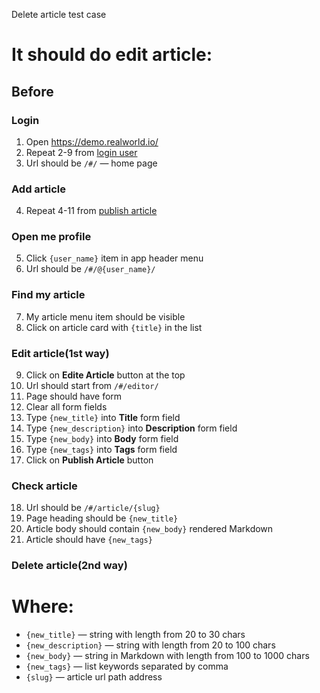 Delete article test case

# It should do edit article:

## Before
### Login
1. Open https://demo.realworld.io/
2. Repeat 2-9 from [login user](../../login_user.md)
3. Url should be `/#/` — home page

### Add article
4. Repeat 4-11 from [publish article](/test_cases/publish_article.md)

### Open me profile

5. Click `{user_name}` item in app header menu
6. Url should be `/#/@{user_name}/`

### Find my article

7. My article menu item should be visible
8. Click on article card with `{title}` in the list

### Edit article(1st way)

9. Click on **Edite Article** button at the top
10. Url should start from `/#/editor/`
11. Page should have form
12. Clear all form fields
13. Type `{new_title}` into **Title** form field
14. Type `{new_description}` into **Description** form field
15. Type `{new_body}` into **Body** form field
16. Type `{new_tags}` into **Tags** form field
17. Click on **Publish Article** button

### Check article

18. Url should be `/#/article/{slug}`
19. Page heading should be `{new_title}`
20. Article body should contain `{new_body}` rendered Markdown
21. Article should have `{new_tags}`

### Delete article(2nd way)

# Where:

* `{new_title}` — string with length from 20 to 30 chars
* `{new_description}` — string with length from 20 to 100 chars
* `{new_body}` — string in Markdown with length from 100 to 1000 chars
* `{new_tags}` — list keywords separated by comma
* `{slug}` — article url path address
